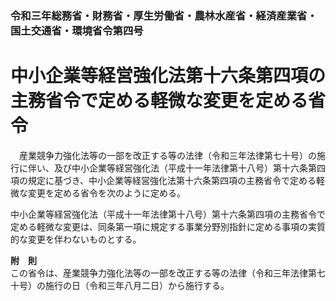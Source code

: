 ### 令和三年総務省・財務省・厚生労働省・農林水産省・経済産業省・国土交通省・環境省令第四号  
# 中小企業等経営強化法第十六条第四項の主務省令で定める軽微な変更を定める省令  
　産業競争力強化法等の一部を改正する等の法律（令和三年法律第七十号）の施行に伴い、及び中小企業等経営強化法（平成十一年法律第十八号）第十六条第四項の規定に基づき、中小企業等経営強化法第十六条第四項の主務省令で定める軽微な変更を定める省令を次のように定める。  
  
中小企業等経営強化法（平成十一年法律第十八号）第十六条第四項の主務省令で定める軽微な変更は、同条第一項に規定する事業分野別指針に定める事項の実質的な変更を伴わないものとする。  
  
**附　則**  
この省令は、産業競争力強化法等の一部を改正する等の法律（令和三年法律第七十号）の施行の日（令和三年八月二日）から施行する。  
  
